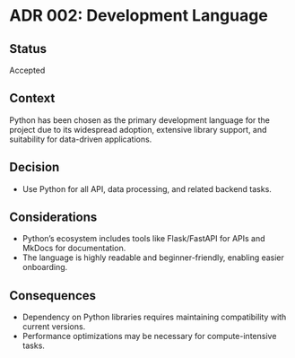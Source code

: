 # ADR 002: Development Language

## Status
Accepted

## Context
Python has been chosen as the primary development language for the project due to its widespread adoption, extensive library support, and suitability for data-driven applications.

## Decision
- Use Python for all API, data processing, and related backend tasks.

## Considerations
- Python’s ecosystem includes tools like Flask/FastAPI for APIs and MkDocs for documentation.
- The language is highly readable and beginner-friendly, enabling easier onboarding.

## Consequences
- Dependency on Python libraries requires maintaining compatibility with current versions.
- Performance optimizations may be necessary for compute-intensive tasks.
